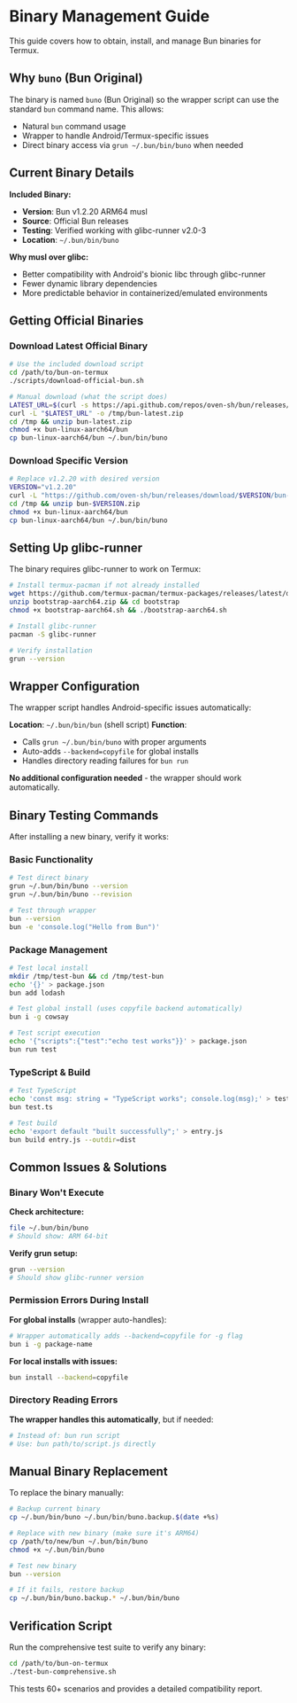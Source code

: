 # Binary Management Guide

This guide covers how to obtain, install, and manage Bun binaries for Termux.

## Why `buno` (Bun Original)

The binary is named `buno` (Bun Original) so the wrapper script can use the standard `bun` command name. This allows:
- Natural `bun` command usage
- Wrapper to handle Android/Termux-specific issues
- Direct binary access via `grun ~/.bun/bin/buno` when needed

## Current Binary Details

**Included Binary:**
- **Version**: Bun v1.2.20 ARM64 musl
- **Source**: Official Bun releases
- **Testing**: Verified working with glibc-runner v2.0-3
- **Location**: `~/.bun/bin/buno`

**Why musl over glibc:**
- Better compatibility with Android's bionic libc through glibc-runner
- Fewer dynamic library dependencies
- More predictable behavior in containerized/emulated environments

## Getting Official Binaries

### Download Latest Official Binary

```bash
# Use the included download script
cd /path/to/bun-on-termux
./scripts/download-official-bun.sh

# Manual download (what the script does)
LATEST_URL=$(curl -s https://api.github.com/repos/oven-sh/bun/releases/latest | grep "browser_download_url.*bun-linux-aarch64.zip" | cut -d '"' -f 4)
curl -L "$LATEST_URL" -o /tmp/bun-latest.zip
cd /tmp && unzip bun-latest.zip
chmod +x bun-linux-aarch64/bun
cp bun-linux-aarch64/bun ~/.bun/bin/buno
```

### Download Specific Version

```bash
# Replace v1.2.20 with desired version
VERSION="v1.2.20"
curl -L "https://github.com/oven-sh/bun/releases/download/$VERSION/bun-linux-aarch64.zip" -o /tmp/bun-$VERSION.zip
cd /tmp && unzip bun-$VERSION.zip
chmod +x bun-linux-aarch64/bun
cp bun-linux-aarch64/bun ~/.bun/bin/buno
```

## Setting Up glibc-runner

The binary requires glibc-runner to work on Termux:

```bash
# Install termux-pacman if not already installed
wget https://github.com/termux-pacman/termux-packages/releases/latest/download/bootstrap-aarch64.zip
unzip bootstrap-aarch64.zip && cd bootstrap
chmod +x bootstrap-aarch64.sh && ./bootstrap-aarch64.sh

# Install glibc-runner
pacman -S glibc-runner

# Verify installation
grun --version
```

## Wrapper Configuration

The wrapper script handles Android-specific issues automatically:

**Location**: `~/.bun/bin/bun` (shell script)
**Function**: 
- Calls `grun ~/.bun/bin/buno` with proper arguments
- Auto-adds `--backend=copyfile` for global installs
- Handles directory reading failures for `bun run`

**No additional configuration needed** - the wrapper should work automatically.

## Binary Testing Commands

After installing a new binary, verify it works:

### Basic Functionality
```bash
# Test direct binary
grun ~/.bun/bin/buno --version
grun ~/.bun/bin/buno --revision

# Test through wrapper  
bun --version
bun -e 'console.log("Hello from Bun")'
```

### Package Management
```bash
# Test local install
mkdir /tmp/test-bun && cd /tmp/test-bun
echo '{}' > package.json
bun add lodash

# Test global install (uses copyfile backend automatically)
bun i -g cowsay

# Test script execution
echo '{"scripts":{"test":"echo test works"}}' > package.json
bun run test
```

### TypeScript & Build
```bash
# Test TypeScript
echo 'const msg: string = "TypeScript works"; console.log(msg);' > test.ts
bun test.ts

# Test build
echo 'export default "built successfully";' > entry.js  
bun build entry.js --outdir=dist
```

## Common Issues & Solutions

### Binary Won't Execute
**Check architecture:**
```bash
file ~/.bun/bin/buno
# Should show: ARM 64-bit
```

**Verify grun setup:**
```bash
grun --version
# Should show glibc-runner version
```

### Permission Errors During Install
**For global installs** (wrapper auto-handles):
```bash
# Wrapper automatically adds --backend=copyfile for -g flag
bun i -g package-name
```

**For local installs with issues:**
```bash
bun install --backend=copyfile
```

### Directory Reading Errors
**The wrapper handles this automatically**, but if needed:
```bash
# Instead of: bun run script
# Use: bun path/to/script.js directly
```

## Manual Binary Replacement

To replace the binary manually:

```bash
# Backup current binary
cp ~/.bun/bin/buno ~/.bun/bin/buno.backup.$(date +%s)

# Replace with new binary (make sure it's ARM64)
cp /path/to/new/bun ~/.bun/bin/buno
chmod +x ~/.bun/bin/buno

# Test new binary
bun --version

# If it fails, restore backup
cp ~/.bun/bin/buno.backup.* ~/.bun/bin/buno
```

## Verification Script

Run the comprehensive test suite to verify any binary:

```bash
cd /path/to/bun-on-termux
./test-bun-comprehensive.sh
```

This tests 60+ scenarios and provides a detailed compatibility report.